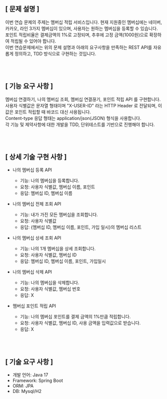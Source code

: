 ## [ 문제 설명 ]
이번 연습 문제의 주제는 멤버십 적립 서비스입니다.
현재 지원중인 멤버십에는 네이버, 카카오, 라인 3가지 멤버십이 있으며, 사용자는 원하는 멤버십을 등록할 수 있습니다. <br>
포인트 적립비율은 결제금액의 1%로 고정되며, 추후에 고정 금액(1000원)으로 확장하여 적립될 수 있어야 합니다. <br>
이번 연습문제에서는 위의 문제 설명과 아래의 요구사항을 만족하는 REST API를 자유롭게 정의하고, TDD 방식으로 구현하는 것입니다. <br>

<br><br>
## [ 기능 요구 사항 ]
멤버십 연결하기, 나의 멤버십 조회, 멤버십 연결끊기, 포인트 적립 API 를 구현합니다. <br>
사용자 식별값은 문자열 형태이며 "X-USER-ID" 라는 HTTP Header 로 전달되며, 이 값은 포인트 적립할 때 바코드 대신 사용됩니다. <br>
Content-type 응답 형태는 application/json(JSON) 형식을 사용합니다. <br>
각 기능 및 제약사항에 대한 개발을 TDD, 단위테스트를 기반으로 진행해야 합니다. <br>

<br><br>
## [ 상세 기술 구현 사항 ]
- 나의 멤버십 등록 API
  - 기능: 나의 멤버십을 등록합니다.
  - 요청: 사용자 식별값, 멤버십 이름, 포인트
  - 응답: 멤버십 ID, 멤버십 이름


- 나의 멤버십 전체 조회 API
  - 기능: 내가 가진 모든 멤버십을 조회합니다.
  - 요청: 사용자 식별값
  - 응답: {멤버십 ID, 멤버십 이름, 포인트, 가입 일시}의 멤버십 리스트


- 나의 멤버십 상세 조회 API
  - 기능: 나의 1개 멤버십을 상세 조회합니다.
  - 요청: 사용자 식별값, 멤버십 ID
  - 응답: 멤버십 ID, 멤버십 이름, 포인트, 가입일시


- 나의 멤버십 삭제 API
  - 기능: 나의 멤버십을 삭제합니다.
  - 요청: 사용자 식별값, 멤버십 번호
  - 응답: X


- 멤버십 포인트 적립 API
  - 기능: 나의 멤버십 포인트를 결제 금액의 1%만큼 적립합니다.
  - 요청: 사용자 식별값, 멤버십 ID, 사용 금액을 입력값으로 받습니다.
  - 응답: X

<br><br>
## [ 기술 요구 사항 ]
- 개발 언어: Java 17
- Framework: Spring Boot
- ORM: JPA
- DB: Mysql/H2
